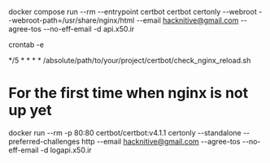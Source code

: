 docker compose run --rm --entrypoint certbot certbot certonly --webroot --webroot-path=/usr/share/nginx/html --email hacknitive@gmail.com --agree-tos --no-eff-email -d api.x50.ir


crontab -e

*/5 * * * * /absolute/path/to/your/project/certbot/check_nginx_reload.sh



# For the first time when nginx is not up yet
docker run --rm -p 80:80 certbot/certbot:v4.1.1 certonly --standalone --preferred-challenges http --email hacknitive@gmail.com --agree-tos --no-eff-email -d logapi.x50.ir